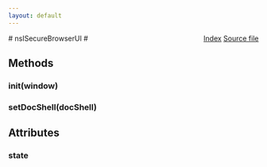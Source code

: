 ```yaml
---
layout: default
---
```

<div class='links' style='float:right'><a href="../index.html">Index</a>
<a href="http://dxr.mozilla.org/mozilla-central/source/netwerk/base/public/nsISecureBrowserUI.idl">Source file</a>
</div>
# nsISecureBrowserUI #

## Methods ##

### init(window) ###

### setDocShell(docShell) ###

## Attributes ##

### state ###

